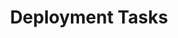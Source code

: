 ---
title: Deployment Tasks
linktitle: Deployment
description: >
  This section contains tasks related to deploying your apps, including how to configure traffic management using a service mesh.
exclude_search: true
---